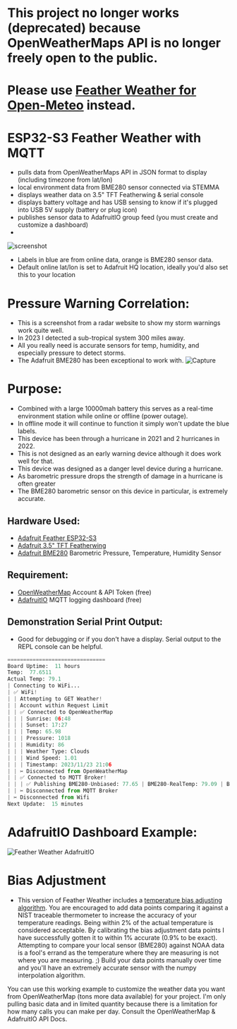 # This project no longer works (deprecated) because OpenWeatherMaps API is no longer freely open to the public.
# Please use [Feather Weather for Open-Meteo](https://github.com/DJDevon3/My_Circuit_Python_Projects/tree/main/Boards/espressif/Unexpected%20Maker%20Feather%20S3/3.5%20TFT%20Featherwing/Feather%20Weather%20MQTT%20Touch%20Open-Meteo) instead. 

# ESP32-S3 Feather Weather with MQTT
- pulls data from OpenWeatherMaps API in JSON format to display (including timezone from lat/lon)
- local environment data from BME280 sensor connected via STEMMA
- displays weather data on 3.5" TFT Featherwing & serial console
- displays battery voltage and has USB sensing to know if it's plugged into USB 5V supply (battery or plug icon)
- publishes sensor data to AdafruitIO group feed (you must create and customize a dashboard)
- 
![screenshot](https://github.com/DJDevon3/My_Circuit_Python_Projects/assets/49322231/35a53c35-349e-4b11-bbd2-4d005b161859)
- Labels in blue are from online data, orange is BME280 sensor data.
- Default online lat/lon is set to Adafruit HQ location, ideally you'd also set this to your location
 
 # Pressure Warning Correlation:
- This is a screenshot from a radar website to show my storm warnings work quite well.
- In 2023 I detected a sub-tropical system 300 miles away.
- All you really need is accurate sensors for temp, humidity, and especially pressure to detect storms.
- The Adafruit BME280 has been exceptional to work with.
![Capture](https://user-images.githubusercontent.com/49322231/235323256-1daa61f0-caa2-432b-9cb6-3666e063a1fc.JPG)

# Purpose:
- Combined with a large 10000mah battery this serves as a real-time environment station while online or offline (power outage).
- In offline mode it will continue to function it simply won't update the blue labels.
- This device has been through a hurricane in 2021 and 2 hurricanes in 2022.
- This is not designed as an early warning device although it does work well for that.
- This device was designed as a danger level device during a hurricane.
- As barometric pressure drops the strength of damage in a hurricane is often greater
- The BME280 barometric sensor on this device in particular, is extremely accurate.

## Hardware Used:
- [Adafruit Feather ESP32-S3](https://www.adafruit.com/product/5477)
- [Adafruit 3.5" TFT Featherwing](https://www.adafruit.com/product/3651)
- [Adafruit BME280](https://www.adafruit.com/product/2651) Barometric Pressure, Temperature, Humidity Sensor

## Requirement:
- [OpenWeatherMap](https://openweathermap.org) Account & API Token (free)
- [AdafruitIO](https://io.adafruit.com/) MQTT logging dashboard (free)

## Demonstration Serial Print Output:
- Good for debugging or if you don't have a display. Serial output to the REPL console can be helpful.
```py
===============================
Board Uptime:  11 hours
Temp:  77.6511
Actual Temp: 79.1
| Connecting to WiFi...
| ✅ WiFi!
| | Attempting to GET Weather!
| | Account within Request Limit
| | ✅ Connected to OpenWeatherMap
| | | Sunrise: 06:48
| | | Sunset: 17:27
| | | Temp: 65.98
| | | Pressure: 1018
| | | Humidity: 86
| | | Weather Type: Clouds
| | | Wind Speed: 1.01
| | | Timestamp: 2023/11/23 21:06
| | ✂️ Disconnected from OpenWeatherMap
| | ✅ Connected to MQTT Broker!
| | | ✅ Publishing BME280-Unbiased: 77.65 | BME280-RealTemp: 79.09 | BME280-Pressure: 1018.1 | BME280-Humidity: 60.1 | BME280-Altitude: 0.1
| | ✂️ Disconnected from MQTT Broker
| ✂️ Disconnected from Wifi
Next Update:  15 minutes
```

# AdafruitIO Dashboard Example:
![Feather Weather AdafruitIO](https://github.com/DJDevon3/My_Circuit_Python_Projects/assets/49322231/5d2ee2b0-95f7-40b2-9dbd-8542a8e40aeb)

# Bias Adjustment
- This version of Feather Weather includes a [temperature bias adjusting algorithm](https://github.com/DJDevon3/My_Circuit_Python_Projects/tree/main/Circuit%20Python%20Snippets#temp-sensor-bias-adjust-algorithm-bme280). You are encouraged to add data points comparing it against a NIST traceable thermometer to increase the accuracy of your temperature readings.  Being within 2% of the actual temperature is considered acceptable. By calibrating the bias adjustment data points I have successfully gotten it to within 1% accurate (0.9% to be exact). Attempting to compare your local sensor (BME280) against NOAA data is a fool's errand as the temperature where they are measuring is not where you are measuring. ;) Build your data points manually over time and you'll have an extremely accurate sensor with the numpy interpolation algorithm. 


You can use this working example to customize the weather data you want from OpenWeatherMap (tons more data available) for your project. I'm only pulling basic data and in limited quantity because there is a limitation for how many calls you can make per day. Consult the OpenWeatherMap & AdafruitIO API Docs.
